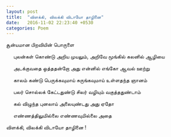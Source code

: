 ```yaml
---
layout: post
title:  "விளக்கி, விலக்கி விடாயோ தாழினை"
date:   2016-11-02 22:23:40 +0530
categories: Poem
---
```

சூன்யமான பிறவியின் பொருளை

&nbsp;&nbsp;&nbsp;&nbsp;&nbsp;புலன்கள் கொண்டு அறிய முயலும், அறிவே
மூங்கில் கலனில் ஆழியை

&nbsp;&nbsp;&nbsp;&nbsp;&nbsp;அடக்குவதை ஒத்ததன்றோ அது
என்னில் எங்கோ ஆவல் ஊற்று

&nbsp;&nbsp;&nbsp;&nbsp;&nbsp;காலம் கண்டு பெருக்கவுமாய்
சுருங்கவுமாய் உள்ளதந்த ஞானம்

&nbsp;&nbsp;&nbsp;&nbsp;&nbsp;பலர் சொல்லக் கேட்டதுண்டு
சிலர் வழியும் வகுத்ததுண்டாம்

&nbsp;&nbsp;&nbsp;&nbsp;&nbsp;கல் விழுந்த புனலாய்
அலையுண்டது அது ஏதோ

&nbsp;&nbsp;&nbsp;&nbsp;&nbsp;எண்ணத்திலுமில்லை எண்ணவுமில்லை அதை

விளக்கி, விலக்கி விடாயோ தாழினை !
